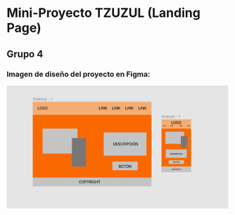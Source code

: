 # Mini-Proyecto TZUZUL (Landing Page)

## Grupo 4

### Imagen de diseño del proyecto en Figma:

![alt text](https://github.com/DieFleitas/landing-page-G4-TZUZUL/blob/main/dise%C3%B1o.png "Diseño del proyecto")

<!-- ### Integrantes:

- Integrante 1
- Integrante 1
- Integrante 1
- Integrante 1 -->
